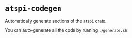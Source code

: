 # `atspi-codegen`

Automatically generate sections of the `atspi` crate.

You can auto-generate all the code by running `./generate.sh`
